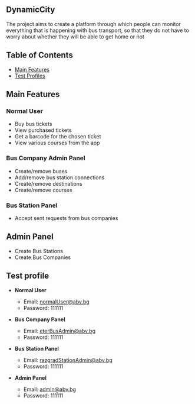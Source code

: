 DynamicCity
----------------------
The project aims to create a platform through which people can monitor everything that is happening with bus transport, so that they do not have to worry about whether they will be able to get home or not

## Table of Contents
- [Main Features](#main-features)
- [Test Profiles](#test-profiles)



## Main Features

### Normal User
- Buy bus tickets
- View purchased tickets
- Get a barcode for the chosen ticket
- View various courses from the app

### Bus Company Admin Panel
- Create/remove buses
- Add/remove bus station connections
- Create/remove destinations
- Create/remove courses

### Bus Station Panel 
- Accept sent requests from bus companies

## Admin Panel
- Create Bus Stations
- Create Bus Companies 

## Test profile
- **Normal User**
  - Email: normalUser@abv.bg
  - Password: 111111

- **Bus Company Panel**
  - Email: 	eterBusAdmin@abv.bg
  - Password: 111111

- **Bus Station Panel**
  - Email: razgradStationAdmin@abv.bg
  - Password: 111111
    
- **Admin Panel**
  - Email: admin@abv.bg
  - Password: 111111
    

